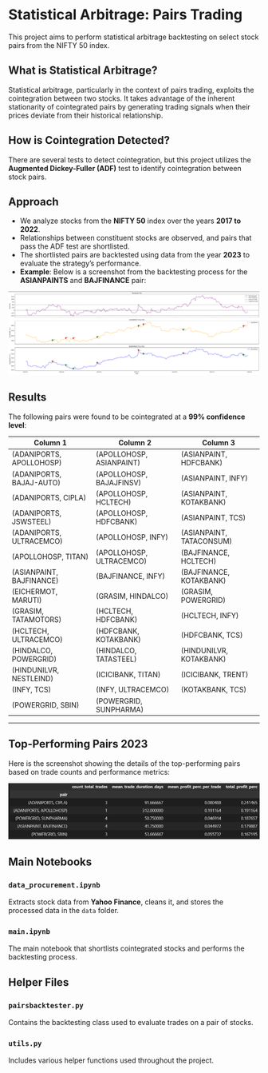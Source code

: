 # Statistical Arbitrage: Pairs Trading

This project aims to perform statistical arbitrage backtesting on select stock pairs from the NIFTY 50 index.

## What is Statistical Arbitrage?

Statistical arbitrage, particularly in the context of pairs trading, exploits the cointegration between two stocks. It takes advantage of the inherent stationarity of cointegrated pairs by generating trading signals when their prices deviate from their historical relationship.

## How is Cointegration Detected?

There are several tests to detect cointegration, but this project utilizes the **Augmented Dickey-Fuller (ADF)** test to identify cointegration between stock pairs.

## Approach

- We analyze stocks from the **NIFTY 50** index over the years **2017 to 2022**.
- Relationships between constituent stocks are observed, and pairs that pass the ADF test are shortlisted.
- The shortlisted pairs are backtested using data from the year **2023** to evaluate the strategy’s performance.
- **Example**: Below is a screenshot from the backtesting process for the **ASIANPAINTS** and **BAJFINANCE** pair:

![Backtesting Example](./imgs/asianpaint-bajfinance.png)

## Results

The following pairs were found to be cointegrated at a **99% confidence level**:

| **Column 1**                   | **Column 2**                   | **Column 3**                   |
|---------------------------------|---------------------------------|---------------------------------|
| (ADANIPORTS, APOLLOHOSP)        | (APOLLOHOSP, ASIANPAINT)        | (ASIANPAINT, HDFCBANK)          |
| (ADANIPORTS, BAJAJ-AUTO)        | (APOLLOHOSP, BAJAJFINSV)        | (ASIANPAINT, INFY)              |
| (ADANIPORTS, CIPLA)             | (APOLLOHOSP, HCLTECH)           | (ASIANPAINT, KOTAKBANK)         |
| (ADANIPORTS, JSWSTEEL)          | (APOLLOHOSP, HDFCBANK)          | (ASIANPAINT, TCS)               |
| (ADANIPORTS, ULTRACEMCO)        | (APOLLOHOSP, INFY)              | (ASIANPAINT, TATACONSUM)        |
| (APOLLOHOSP, TITAN)             | (APOLLOHOSP, ULTRACEMCO)        | (BAJFINANCE, HCLTECH)           |
| (ASIANPAINT, BAJFINANCE)        | (BAJFINANCE, INFY)              | (BAJFINANCE, KOTAKBANK)         |
| (EICHERMOT, MARUTI)             | (GRASIM, HINDALCO)              | (GRASIM, POWERGRID)             |
| (GRASIM, TATAMOTORS)            | (HCLTECH, HDFCBANK)             | (HCLTECH, INFY)                 |
| (HCLTECH, ULTRACEMCO)           | (HDFCBANK, KOTAKBANK)           | (HDFCBANK, TCS)                 |
| (HINDALCO, POWERGRID)           | (HINDALCO, TATASTEEL)           | (HINDUNILVR, KOTAKBANK)         |
| (HINDUNILVR, NESTLEIND)         | (ICICIBANK, TITAN)              | (ICICIBANK, TRENT)              |
| (INFY, TCS)                     | (INFY, ULTRACEMCO)              | (KOTAKBANK, TCS)                |
| (POWERGRID, SBIN)               | (POWERGRID, SUNPHARMA)          |                                 |

---

## Top-Performing Pairs 2023

Here is the screenshot showing the details of the top-performing pairs based on trade counts and performance metrics:

![Top Performing Pairs 2023](./imgs/top_performing_pairs_2023.png)

## Main Notebooks

### `data_procurement.ipynb`
Extracts stock data from **Yahoo Finance**, cleans it, and stores the processed data in the `data` folder.

### `main.ipynb`
The main notebook that shortlists cointegrated stocks and performs the backtesting process.

## Helper Files

### `pairsbacktester.py`
Contains the backtesting class used to evaluate trades on a pair of stocks.

### `utils.py`
Includes various helper functions used throughout the project.
